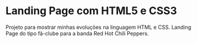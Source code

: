 # Landing Page com HTML5 e CSS3

Projeto para mostrar minhas evoluções na linguagem HTML e CSS.
Landing Page do tipo fã-clube para a banda Red Hot Chili Peppers.
